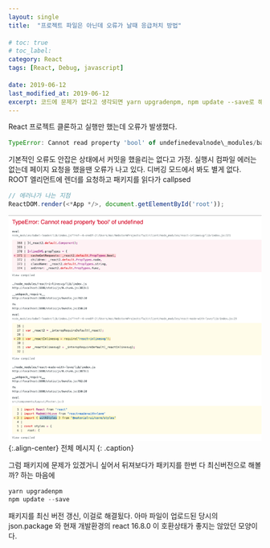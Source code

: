 ```yaml
---
layout:	single
title:	"프로젝트 파일은 아닌데 오류가 날때 응급처치 방법"

# toc: true
# toc_label:
category: React
tags: [React, Debug, javascript]

date: 2019-06-12
last_modified_at: 2019-06-12
excerpt: 코드에 문제가 없다고 생각되면 yarn upgradenpm, npm update --save로 해결
---
```

React 프로젝트 클론하고 실행만 했는데 오류가 발생했다.

```js
TypeError: Cannot read property 'bool' of undefinedevalnode\_modules/babel-loader/lib/index.js??ref--6-oneOf-2!/Users/mac/WebstormProjects/Twit/client/node\_modules/react-inlinesvg/lib/index.js:371 368 | }(\_react2.default.Component); 369 | 370 | InlineSVG.propTypes = {> 371 | cacheGetRequests: \_react2.default.PropTypes.bool, 372 | children: \_react2.default.PropTypes.node, 373 | className: \_react2.default.PropTypes.string, 374 | onError: \_react2.default.PropTypes.func
```

기본적인 오류도 안잡은 상태에서 커밋을 했을리는 없다고 가정. 실행시 컴파일 에러는 없는데 페이지 요청을 했을땐 오류가 나고 있다. 디버깅 모드에서 봐도 별게 없다. ROOT 엘리먼트에 렌더를 요청하고 패키지를 읽다가 callpsed

```js
// 에러나가 나는 지점
ReactDOM.render(<*App */>, document.getElementById('root'));
```

![](/assets/img/1*QxbimjGplkXk2aMl3s6vtg.png){:.align-center}
전체 메시지
{: .caption}

그럼 패키지에 문제가 있겠거니 싶어서 뒤져보다가 패키지를 한번 다 최신버전으로 해볼까? 하는 마음에

```js
yarn upgradenpm 
npm update --save
```
패키지를 최신 버전 갱신, 이걸로 해결됬다. 
아마 파일이 업로드된 당시의 json.package 와 현재 개발환경의 react 16.8.0 이 호환상태가 좋지는 않았던 모양이다.